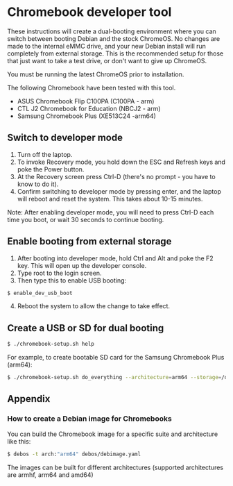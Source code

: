 # Chromebook developer tool
These instructions will create a dual-booting environment where you can
switch between booting Debian and the stock ChromeOS. No changes are made
to the internal eMMC drive, and your new Debian install will run
completely from external storage. This is the recommended setup for those
that just want to take a test drive, or don't want to give up ChromeOS.

You must be running the latest ChromeOS prior to installation.

The following Chromebook have been tested with this tool.
- ASUS Chromebook Flip C100PA (C100PA - arm)
- CTL J2 Chromebook for Education (NBCJ2 - arm)
- Samsung Chromebook Plus (XE513C24 -arm64)

## Switch to developer mode
1. Turn off the laptop.
2. To invoke Recovery mode, you hold down the ESC and Refresh keys and
   poke the Power button.
3. At the Recovery screen press Ctrl-D (there's no prompt - you have to
   know to do it).
4. Confirm switching to developer mode by pressing enter, and the laptop
   will reboot and reset the system. This takes about 10-15 minutes.

Note: After enabling developer mode, you will need to press Ctrl-D each
      time you boot, or wait 30 seconds to continue booting.

## Enable booting from external storage
1. After booting into developer mode, hold Ctrl and Alt and poke the F2
   key. This will open up the developer console.
2. Type root to the login screen.
3. Then type this to enable USB booting:
```sh
$ enable_dev_usb_boot
```
4. Reboot the system to allow the change to take effect.

## Create a USB or SD for dual booting
```sh
$ ./chromebook-setup.sh help
```
For example, to create bootable SD card for the Samsung Chromebook Plus (arm64):
```sh
$ ./chromebook-setup.sh do_everything --architecture=arm64 --storage=/dev/sdX
```

## Appendix
### How to create a Debian image for Chromebooks
You can build the Chromebook image for a specific suite and architecture like this:
```sh
$ debos -t arch:"arm64" debos/debimage.yaml
```
The images can be built for different architectures (supported architectures are
armhf, arm64 and amd64)
